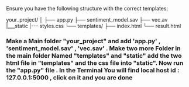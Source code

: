 Ensure you have the following structure with the correct templates:

your_project/
│
├── app.py
├── sentiment_model.sav
├── vec.av
|___static
      |--- styles.css
└── templates/
    ├── index.html
    └── result.html


<h3>Make a Main folder "your_project" and add 'app.py' , 'sentiment_model.sav' , 'vec.sav' . Make two more Folder in the main folder Named "templates"
and "static" add the two html file in "templates" and the css file into "static". Now run the "app.py" file . In the Terminal You will find local host id : 127.0.0.1:5000 , click on it and you are done </h3>

    
